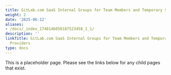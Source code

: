 ```yaml
---
title: GitLab.com SaaS Internal Groups for Team Members and Temporary Service Providers
weight: 2
date: '2025-06-12'
aliases:
- /docs/_index_1748146058187523458_1_1/
description: ''
linkTitle: GitLab.com SaaS Internal Groups for Team Members and Temporary Service
  Providers
type: docs
---
```


This is a placeholder page. Please see the links below for any child pages that exist.
